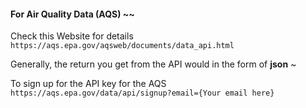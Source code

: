 
#### For Air Quality Data (AQS) ~~

Check this Website for details
`https://aqs.epa.gov/aqsweb/documents/data_api.html`

Generally, the return you get from the API would in the form of **json** ~

To sign up for the API key for the AQS
`https://aqs.epa.gov/data/api/signup?email={Your email here}`
